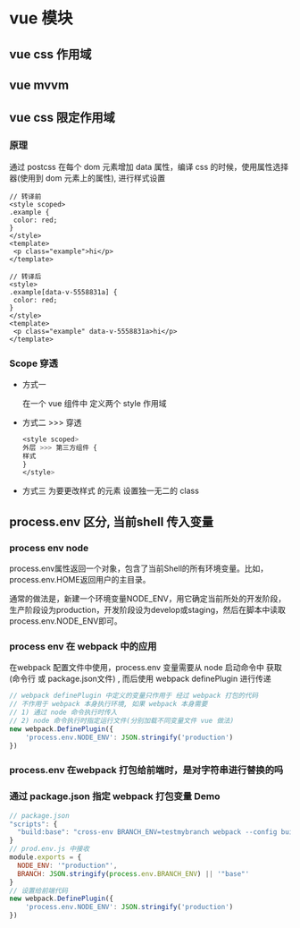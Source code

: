 # vue 模块

## vue css 作用域

## vue mvvm

## vue css 限定作用域

### 原理

通过 postcss 在每个 dom 元素增加 data 属性，编译 css 的时候，使用属性选择器\(使用到 dom 元素上的属性\), 进行样式设置

```markup
// 转译前
<style scoped>
.example {
 color: red;
}
</style>
<template>
 <p class="example">hi</p>
</template>

// 转译后
<style>
.example[data-v-5558831a] {
 color: red;
}
</style>
<template>
 <p class="example" data-v-5558831a>hi</p>
</template>
```

### Scope 穿透

* 方式一

  在一个 vue 组件中 定义两个 style 作用域

* 方式二 &gt;&gt;&gt; 穿透

  ```css
  <style scoped>
  外层 >>> 第三方组件 {
  样式
  }
  </style>
  ```

* 方式三 为要更改样式 的元素 设置独一无二的 class

## process.env 区分, 当前shell 传入变量

### process env node

process.env属性返回一个对象，包含了当前Shell的所有环境变量。比如，process.env.HOME返回用户的主目录。

通常的做法是，新建一个环境变量NODE\_ENV，用它确定当前所处的开发阶段，生产阶段设为production，开发阶段设为develop或staging，然后在脚本中读取process.env.NODE\_ENV即可。

### process env 在 webpack 中的应用

在webpack 配置文件中使用，process.env 变量需要从 node 启动命令中 获取\(命令行 或 package.json文件\) , 而后使用 webpack definePlugin 进行传递

```javascript
// webpack definePlugin 中定义的变量只作用于 经过 webpack 打包的代码
// 不作用于 webpack 本身执行环境, 如果 webpack 本身需要
// 1) 通过 node 命令执行时传入
// 2) node 命令执行时指定运行文件(分别加载不同变量文件 vue 做法)
new webpack.DefinePlugin({
    'process.env.NODE_ENV': JSON.stringify('production')
})
```

### process.env 在webpack 打包给前端时，是对字符串进行替换的吗

### 通过 package.json 指定 webpack 打包变量 Demo

```javascript
// package.json
"scripts": {
  "build:base": "cross-env BRANCH_ENV=testmybranch webpack --config build/webpack.config.js"
}
// prod.env.js 中接收
module.exports = {
  NODE_ENV: '"production"',
  BRANCH: JSON.stringify(process.env.BRANCH_ENV) || '"base"'
}
// 设置给前端代码
new webpack.DefinePlugin({
    'process.env.NODE_ENV': JSON.stringify('production')
})
```

